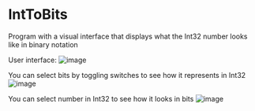 # IntToBits
Program with a visual interface that displays what the Int32 number looks like in binary notation

User interface:
![image](https://github.com/Ar6yZuK/IntToBits/assets/88597918/88f84777-3a71-4ecd-b908-0f775fdc957e)

You can select bits by toggling switches to see how it represents in Int32
![image](https://github.com/Ar6yZuK/IntToBits/assets/88597918/d1839ac4-1aa7-4ce2-b7f6-794fe91a8fd6)

You can select number in Int32 to see how it looks in bits
![image](https://github.com/Ar6yZuK/IntToBits/assets/88597918/3976f313-c1c1-4c19-b032-242aa3b1aaf6)

